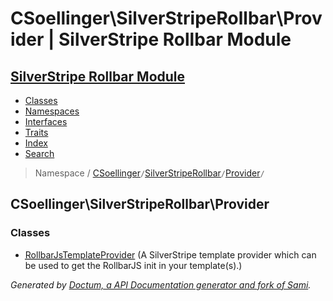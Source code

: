 # CSoellinger\SilverStripeRollbar\Provider | SilverStripe Rollbar Module    

## [SilverStripe Rollbar Module](../../index.md)

- [Classes](../../classes.md)
- [Namespaces](../../namespaces.md)
- [Interfaces](../../interfaces.md)
- [Traits](../../traits.md)
- [Index](../../doc-index.md)
- [Search](../../search.md)

> Namespace /     [CSoellinger](../../CSoellinger.md)` / `[SilverStripeRollbar](../../CSoellinger/SilverStripeRollbar.md)` / `[Provider](../../CSoellinger/SilverStripeRollbar/Provider.md)` / `

## CSoellinger\SilverStripeRollbar\Provider



### Classes

- [<abbr title="CSoellinger\SilverStripeRollbar\Provider\RollbarJsTemplateProvider">RollbarJsTemplateProvider</abbr>](../../CSoellinger/SilverStripeRollbar/Provider/RollbarJsTemplateProvider.md) (A SilverStripe template provider which can be used to get the RollbarJS init in your template(s).)



_Generated by [Doctum, a API Documentation generator and fork of Sami](https://github.com/code-lts/doctum)._